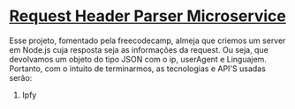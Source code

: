 # [Request Header Parser Microservice](https://www.freecodecamp.org/learn/apis-and-microservices/apis-and-microservices-projects/request-header-parser-microservice)
Esse projeto, fomentado pela freecodecamp, almeja que criemos um server em Node.js cuja resposta seja as informações da request. Ou seja, que devolvamos um objeto do tipo JSON com o ip, userAgent e Linguajem.
Portanto, com o intuito de terminarmos, as tecnologias e API'S usadas serão:
1. Ipfy